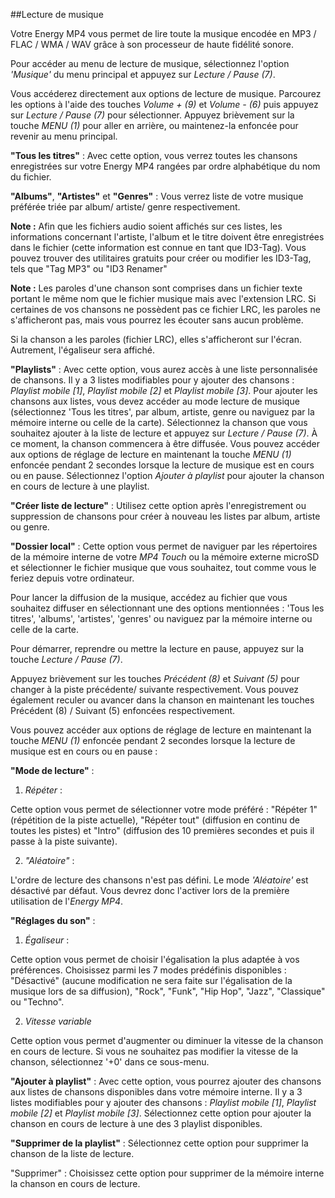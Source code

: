 ##Lecture de musique

Votre Energy MP4 vous permet de lire toute la musique encodée en MP3 / FLAC / WMA / WAV grâce à son processeur de haute fidélité sonore. 

Pour accéder au menu de lecture de musique, sélectionnez l'option *'Musique'* du menu principal et appuyez sur *Lecture / Pause (7)*.

Vous accéderez directement aux options de lecture de musique. Parcourez les options à l'aide des touches *Volume + (9)* et *Volume - (6)* puis appuyez sur *Lecture / Pause (7)* pour sélectionner. Appuyez brièvement sur la touche *MENU (1)* pour aller en arrière, ou maintenez-la enfoncée pour revenir au menu principal.

**"Tous les titres"** : 
Avec cette option, vous verrez toutes les chansons enregistrées sur votre Energy MP4 rangées par ordre alphabétique du nom du fichier.

**"Albums"**, **"Artistes"** et **"Genres"** : Vous verrez liste de votre musique préférée triée par album/ artiste/ genre respectivement.

**Note :** Afin que les fichiers audio soient affichés sur ces listes, les informations concernant l'artiste, l'album et le titre doivent être enregistrées dans le fichier (cette information est connue en tant que ID3-Tag). Vous pouvez trouver des utilitaires gratuits pour créer ou modifier les ID3-Tag, tels que "Tag MP3" ou "ID3 Renamer"

**Note :** Les paroles d'une chanson sont comprises dans un fichier texte portant le même nom que le fichier musique mais avec l'extension LRC. Si certaines de vos chansons ne possèdent pas ce fichier LRC, les paroles ne s'afficheront pas, mais vous pourrez les écouter sans aucun problème.

Si la chanson a les paroles (fichier LRC), elles s'afficheront sur l'écran. Autrement, l'égaliseur sera affiché.

**"Playlists"** : Avec cette option, vous aurez accès à une liste personnalisée de chansons.  Il y a 3 listes modifiables pour y ajouter des chansons : *Playlist mobile [1]*, *Playlist mobile [2]* et *Playlist mobile [3]*. Pour ajouter les chansons aux listes, vous devez accéder au mode lecture de musique (sélectionnez 'Tous les titres', par album, artiste, genre ou naviguez par la mémoire interne ou celle de la carte). Sélectionnez la chanson que vous souhaitez ajouter à la liste de lecture et appuyez sur *Lecture / Pause (7)*. À ce moment, la chanson commencera à être diffusée. Vous pouvez accéder aux options de réglage de lecture en maintenant la touche *MENU (1)* enfoncée pendant 2 secondes lorsque la lecture de musique est en cours ou en pause. Sélectionnez l'option *Ajouter à playlist* pour ajouter la chanson en cours de lecture à une playlist.


**"Créer liste de lecture"** : Utilisez cette option après l'enregistrement ou suppression de chansons pour créer à nouveau les listes par album, artiste ou genre.




**"Dossier local"** : 
Cette option vous permet de naviguer par les répertoires de la mémoire interne de votre *MP4 Touch* ou la mémoire externe microSD et sélectionner le fichier musique que vous souhaitez, tout comme vous le feriez depuis votre ordinateur.

Pour lancer la diffusion de la musique, accédez au fichier que vous souhaitez diffuser en sélectionnant une des options mentionnées : 'Tous les titres', 'albums', 'artistes', 'genres' ou naviguez par la mémoire interne ou celle de la carte.

Pour démarrer, reprendre ou mettre la lecture en pause, appuyez sur la touche *Lecture / Pause (7)*.

Appuyez brièvement sur les touches *Précédent (8)* et *Suivant (5)* pour changer à la piste précédente/ suivante respectivement. Vous pouvez également reculer ou avancer dans la chanson en maintenant les touches Précédent (8) / Suivant (5) enfoncées respectivement.

Vous pouvez accéder aux options de réglage de lecture en maintenant la touche *MENU (1)* enfoncée pendant 2 secondes lorsque la lecture de musique est en cours ou en pause :

**"Mode de lecture"** : 

1.	*Répéter* :

Cette option vous permet de sélectionner votre mode préféré : "Répéter 1" (répétition de la piste actuelle), "Répéter tout" (diffusion en continu de toutes les pistes) et "Intro" (diffusion des 10 premières secondes et puis il passe à la piste suivante).

2.	*"Aléatoire"* : 

L'ordre de lecture des chansons n'est pas défini. Le mode *'Aléatoire'* est désactivé par défaut. Vous devrez donc l'activer lors de la première utilisation de l'*Energy MP4*.


**"Réglages du son"** :

1.	*Égaliseur* :

Cette option vous permet de choisir l'égalisation la plus adaptée à vos préférences. Choisissez parmi les 7 modes prédéfinis disponibles : "Désactivé" (aucune modification ne sera faite sur l'égalisation de la musique lors de sa diffusion), "Rock", "Funk", "Hip Hop", "Jazz", "Classique" ou "Techno".

2.	*Vitesse variable* 

Cette option vous permet d'augmenter ou diminuer la vitesse de la chanson en cours de lecture. Si vous ne souhaitez pas modifier la vitesse de la chanson, sélectionnez '+0' dans ce sous-menu.



**"Ajouter à playlist"** : Avec cette option, vous pourrez ajouter des chansons aux listes de chansons disponibles dans votre mémoire interne.  Il y a 3 listes modifiables pour y ajouter des chansons : *Playlist mobile [1]*, *Playlist mobile [2]* et *Playlist mobile [3]*. Sélectionnez cette option pour ajouter la chanson en cours de lecture à une des 3 playlist disponibles.

**"Supprimer de la playlist"** : Sélectionnez cette option pour supprimer la chanson de la liste de lecture. 

"Supprimer" : Choisissez cette option pour supprimer de la mémoire interne la chanson en cours de lecture.
